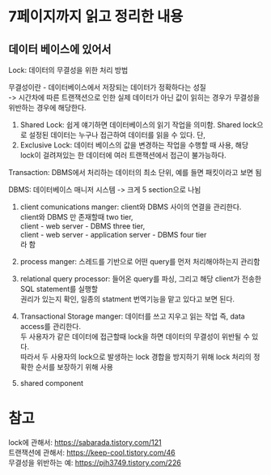 7페이지까지 읽고 정리한 내용
=====

## 데이터 베이스에 있어서

Lock: 데이터의 무결성을 위한 처리 방법
  
무결성이란 - 데이터베이스에서 저장되는 데이터가 정확하다는 성질  
-> 시간차에 따른 트랜잭션으로 인한 실제 데이터가 아닌 값이 읽히는 경우가 무결성을 위반하는 경우에 해당한다.


1) Shared Lock:
쉽게 얘기하면 데이터베이스의 읽기 작업을 의미함. Shared lock으로 설정된 데이터는 누구나 접근하여 데이터를 읽을 수 있다. 단, 
2) Exclusive Lock:
데이터 베이스의 값을 변경하는 작업을 수행할 때 사용, 해당 lock이 걸려져있는 한 데이터에 여러 트랜잭션에서 접근이 불가능하다.

Transaction: DBMS에서 처리하는 데이터의 최소 단위, 예를 들면 패킷이라고 보면 됨

DBMS: 데이터베이스 매니저 시스템
-> 크게 5 section으로 나뉨
1. client comunications manger: client와 DBMS 사이의 연결을 관리한다.    
client와 DBMS 만 존재할때 two tier,  
client - web server - DBMS three tier,  
client - web server - application server - DBMS four tier  
라 함  

2. process manger: 스레드를 기반으로 어떤 query를 먼저 처리해야하는지 관리함  
3. relational query processor: 들어온 query를 파싱, 그리고 해당 client가 전송한 SQL statement를 실행할  
권리가 있는지 확인, 일종의 statment 번역기능을 맡고 있다고 보면 된다.  
4. Transactional Storage manger:
데이터를 쓰고 지우고 읽는 작업 즉, data access를 관리한다.  
두 사용자가 같은 데이터에 접근할때 lock을 하면 데이터의 무결성이 위반될 수 있다.  
따라서 두 사용자의 lock으로 발생하는 lock 경합을 방지하기 위해 lock 처리의 정확한 순서를 보장하기 위해 사용 

5. shared component  

# 참고  
lock에 관해서: https://sabarada.tistory.com/121  
트랜잭션에 관해서: https://keep-cool.tistory.com/46  
무결성을 위반하는 예: https://pjh3749.tistory.com/226  

